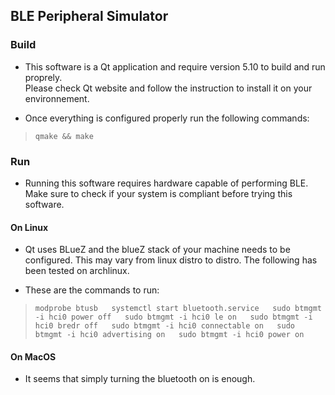 ## BLE Peripheral Simulator

### Build

- This software is a Qt application and require version 5.10 to build and run proprely.  
Please check Qt website and follow the instruction to install it on your environnement. 

- Once everything is configured properly run the following commands:  
> `qmake && make`

### Run 

 - Running this software requires hardware capable of performing BLE.   
 Make sure to check if your system is compliant before trying this software.

#### On Linux

- Qt uses BLueZ and the blueZ stack of your machine needs to be configured. This may vary from linux distro to distro. The following has been tested on archlinux.

- These are the commands to run:
> `modprobe btusb  
systemctl start bluetooth.service  
sudo btmgmt -i hci0 power off  
sudo btmgmt -i hci0 le on  
sudo btmgmt -i hci0 bredr off  
sudo btmgmt -i hci0 connectable on  
sudo btmgmt -i hci0 advertising on  
sudo btmgmt -i hci0 power on  
`

#### On MacOS

- It seems that simply turning the bluetooth on is enough.


